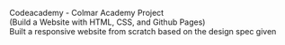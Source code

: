Codeacademy - Colmar Academy Project<br>
(Build a Website with HTML, CSS, and Github Pages)<br>
Built a responsive website from scratch based on the design spec given
